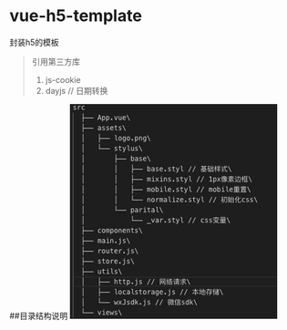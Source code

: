 # vue-h5-template
封装h5的模板
>引用第三方库
>1. js-cookie 
>2. dayjs // 日期转换

##目录结构说明
![目录结构](./doc/tree.png)